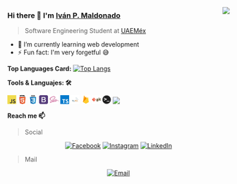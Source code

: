 [<img align="right" src="https://github-readme-stats.vercel.app/api?username=IvanPMa&show_icons=true"/>](https://github.com/IvanPMa/)
### Hi there 👋 I'm [Iván P. Maldonado](https://www.linkedin.com/in/iv%C3%A1n-pacheco-maldonado-94b307195/)


> Software Engineering Student at [UAEMéx](https://www.uaemex.mx/)

- 🌱 I’m currently learning web development
- ⚡ Fun fact: I'm very forgetful 😅

**Top Languages Card:**
[![Top Langs](https://github-readme-stats.vercel.app/api/top-langs/?username=IvanPMa&langs_count=9&layout=compact&hide=Hack)](https://github.com/IvanPMa/github-readme-stats)


<!--Agregar contribuciones privadas al total de commits contados al GithubStats
![IvanPMa's GitHub stats](https://github-readme-stats.vercel.app/api?username=IvanPMa&count_private=true&theme=dracula)-->

**Tools & Languajes: 🛠️**

<code><img height="20" src="https://raw.githubusercontent.com/github/explore/80688e429a7d4ef2fca1e82350fe8e3517d3494d/topics/javascript/javascript.png"></code>
<code><img height="20" src="https://raw.githubusercontent.com/github/explore/80688e429a7d4ef2fca1e82350fe8e3517d3494d/topics/html/html.png"></code>
<code><img height="20" src="https://raw.githubusercontent.com/github/explore/80688e429a7d4ef2fca1e82350fe8e3517d3494d/topics/css/css.png"></code>
<code><img height="20" src="https://raw.githubusercontent.com/github/explore/80688e429a7d4ef2fca1e82350fe8e3517d3494d/topics/bootstrap/bootstrap.png"></code>
<code><img height="20" src="https://raw.githubusercontent.com/github/explore/80688e429a7d4ef2fca1e82350fe8e3517d3494d/topics/sass/sass.png"></code>
<code><img height="20" src="https://raw.githubusercontent.com/github/explore/80688e429a7d4ef2fca1e82350fe8e3517d3494d/topics/typescript/typescript.png"></code>
<code><img height="20" src="https://raw.githubusercontent.com/github/explore/80688e429a7d4ef2fca1e82350fe8e3517d3494d/topics/mysql/mysql.png"></code>
<code><img height="20" src="https://raw.githubusercontent.com/github/explore/80688e429a7d4ef2fca1e82350fe8e3517d3494d/topics/firebase/firebase.png"></code>
<code><img height="20" src="https://raw.githubusercontent.com/github/explore/80688e429a7d4ef2fca1e82350fe8e3517d3494d/topics/git/git.png"></code>
<code><img height="20" src="https://raw.githubusercontent.com/github/explore/80688e429a7d4ef2fca1e82350fe8e3517d3494d/topics/terminal/terminal.png"></code>
<code><img height="20" src="https://upload.wikimedia.org/wikipedia/commons/thumb/2/2d/Visual_Studio_Code_1.18_icon.svg/1200px-Visual_Studio_Code_1.18_icon.svg.png"></code>

**Reach me 📫**
> Social
<p align="center">
  <a href="https://www.facebook.com/ivan.pm.3726/" target="_blank"><img alt="Facebook" src="https://img.shields.io/badge/-Iv%C3%A1n-4267b2?style=for-the-badge&logo=Facebook&logoColor=white"></a>
  <a href="https://www.instagram.com/pmal_ivan_/" target="_blank"><img alt="Instagram" src="https://img.shields.io/badge/-pmal_ivan_-e43182?style=for-the-badge&logo=Instagram&logoColor=white"></a>
  <a href="https://www.linkedin.com/in/ivanpma/" target="_blank"><img alt="LinkedIn" src="https://img.shields.io/badge/-ivanpma-blue?style=for-the-badge&logo=Linkedin&logoColor=white"></a>
<!--   <a href="https://twitter.com/vanccipm" target="_blank"><img alt="Twitter" src="https://img.shields.io/badge/-@vanccipm-1da1f2?style=for-the-badge&logo=Twitter&logoColor=white"></a> -->
  

</p>

> Mail
<p align="center">
<a href="mailto:pachecomaldonadoivan@gmail.com"><img alt="Email" src="https://img.shields.io/badge/-pachecomaldonadoivan@gmail.com-red?style=flat&logo=Gmail&logoColor=white"></a>
</p>


